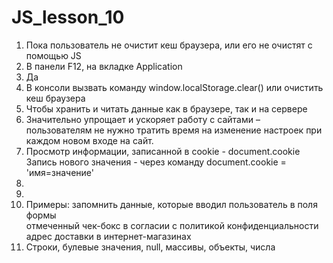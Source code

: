# JS_lesson_10
1. Пока пользователь не очистит кеш браузера, или его не очистят с помощью JS <br>
2. В панели F12, на вкладке Application <br>
3. Да
4. В консоли вызвать команду window.localStorage.clear() или очистить кеш браузера<br>
5. Чтобы хранить и читать данные как в браузере, так и на сервере<br>
6. Значительно упрощает и ускоряет работу с сайтами – пользователям не нужно тратить время на изменение настроек при каждом новом входе на сайт.
7. Просмотр информации, записанной в cookie - document.cookie <br> Запись нового значения - через команду document.cookie = 'имя=значение'
8.
9.
10. Примеры: запомнить данные, которые вводил пользователь в поля формы<br> отмеченный чек-бокс в согласии с политикой конфиденциальности<br> адрес доставки в интернет-магазинах
11. Строки, булевые значения, null, массивы, объекты, числа
